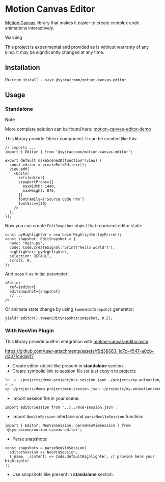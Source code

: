 # Motion Canvas Editor

[Motion Canvas](https://motioncanvas.io/) library that makes it easier to create complex code animations interactively.

> [!WARNING]  
> This project is experimental and provided as is without warranty of any kind. It may be significantly changed at any time.

## Installation

Run `npm install --save @sysraccoon/motion-canvas-editor`

## Usage

### Standalone

> [!NOTE]
> More complete solution can be found here: [motion-canvas-editor-demo](https://github.com/sysraccoon/motion-canvas-editor-demo)

This library provide `Editor` component. It can be created like this:
```tsx
// imports ...
import { Editor } from '@sysraccoon/motion-canvas-editor';

export default makeScene2D(function*(view) {
  const editor = createRef<Editor>();
  view.add(
    <Editor
      ref={editor}
      viewportProps={{
        maxWidth: 1440,
        maxHeight: 870,
      }}
      fontFamily={'Source Code Pro'}
      fontSize={30}
    />
  );
});
```

Now you can create `EditSnapshot` object that represent editor state:
```tsx
const pyHighlighter = new LezerHighlighter(pyParser);
const snapshot: EditSnapshot = {
  name: "main.py",
  code: Code.createSignal('print("hello world")'),
  highlighter: pyHighlighter,
  selection: DEFAULT,
  scroll: 0,
};
```

And pass it as initial parameter:
```tsx
<Editor
  ref={editor}
  editSnapshot={snapshot}
  // ...
/>
```

Or animate state change by using `tweenEditSnapshot` generator:
```tsx
yield* editor().tweenEditSnapshot(snapshot, 0.5);
```

### With NeoVim Plugin

This library provide built-in integration with [motion-canvas-editor.nvim](https://github.com/sysraccoon/motion-canvas-editor.nvim).

https://github.com/user-attachments/assets/f9d38663-1c7c-4547-a0cb-d237fc9da8f7

- Create editor object like present in **standalone** section.
- Create symbolic link to session file (or just copy it to project):

```sh
ln -s ~/projects/demo-project/mce-session.json ~/projects/my-animation/mce-session.json
# or
cp ~/projects/demo-project/mce-session.json ~/projects/my-animation/mce-session.json
```

- Import session file in your scene:
```tsx
import editorSession from '../../mce-session.json';
```

- Import `NeoVimSession` interface and `parseNeoVimSession` function:
```tsx
import { Editor, NeoVimSession, parseNeoVimSession } from '@sysraccoon/motion-canvas-editor';
```

- Parse snapshots:
```tsx
const snapshots = parseNeoVimSession(
  editorSession as NeoVimSession,
  (_name, _content) => Code.defaultHighlighter, // provide here your highlighter
);
```

- Use snapshots like present in **standalone** section.
